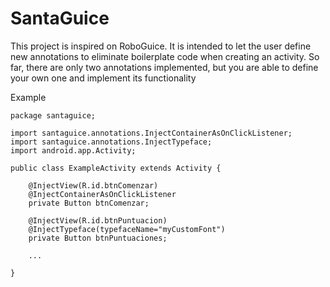 SantaGuice
==========

This project is inspired on RoboGuice. It is intended to let the user define new annotations to eliminate boilerplate code when creating an activity. So far, there are only two annotations implemented, but you are able to define your own one and implement its functionality

Example

    package santaguice;
    
    import santaguice.annotations.InjectContainerAsOnClickListener;
    import santaguice.annotations.InjectTypeface;
    import android.app.Activity;
    
    public class ExampleActivity extends Activity {
    
    	@InjectView(R.id.btnComenzar)
    	@InjectContainerAsOnClickListener
    	private Button btnComenzar;
    	
    	@InjectView(R.id.btnPuntuacion)
    	@InjectTypeface(typefaceName="myCustomFont")
    	private Button btnPuntuaciones;
    	
    	...
    	
    }
